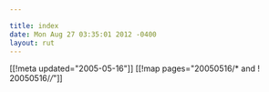 ```yaml
---

title: index
date: Mon Aug 27 03:35:01 2012 -0400
layout: rut
---
```


[[!meta updated="2005-05-16"]]
[[!map pages="20050516/* and ! 20050516/*/*"]]
